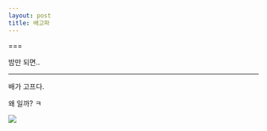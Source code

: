 ```yaml
---
layout: post
title: 배고파
---
```

===

밤만 되면..

---

배가 고프다.

왜 일까? ㅋ

![](https://encrypted-tbn1.gstatic.com/images?q=tbn:ANd9GcSO7IYTLzN4mnDYA8ocQwXurRzTlUuSenTPUz8Y6NwbVFUDNMFQ)

